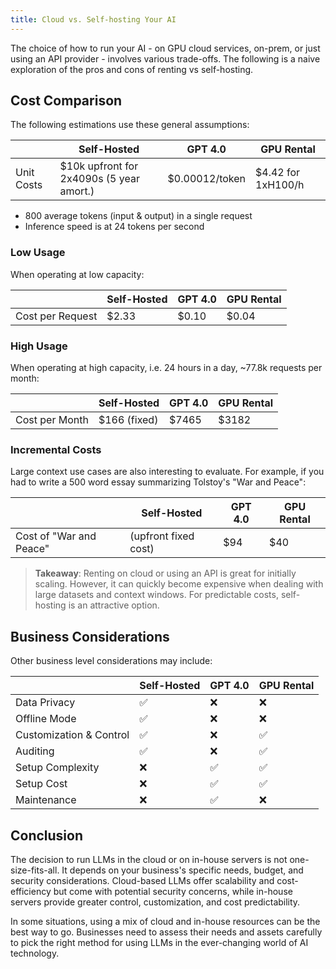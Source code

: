 ```yaml
---
title: Cloud vs. Self-hosting Your AI
---
```


The choice of how to run your AI - on GPU cloud services, on-prem, or just using an API provider - involves various trade-offs. The following is a naive exploration of the pros and cons of renting vs self-hosting.

## Cost Comparison

The following estimations use these general assumptions:

|            | Self-Hosted                              | GPT 4.0        | GPU Rental         |
| ---------- | ---------------------------------------- | -------------- | ------------------ |
| Unit Costs | $10k upfront for 2x4090s (5 year amort.) | $0.00012/token | $4.42 for 1xH100/h |

- 800 average tokens (input & output) in a single request
- Inference speed is at 24 tokens per second

### Low Usage

When operating at low capacity:

|                  | Self-Hosted | GPT 4.0 | GPU Rental |
| ---------------- | ----------- | ------- | ---------- |
| Cost per Request | $2.33       | $0.10   | $0.04      |

### High Usage

When operating at high capacity, i.e. 24 hours in a day, ~77.8k requests per month:

|                | Self-Hosted  | GPT 4.0 | GPU Rental |
| -------------- | ------------ | ------- | ---------- |
| Cost per Month | $166 (fixed) | $7465   | $3182      |

### Incremental Costs

Large context use cases are also interesting to evaluate. For example, if you had to write a 500 word essay summarizing Tolstoy's "War and Peace":

|                         | Self-Hosted          | GPT 4.0 | GPU Rental |
| ----------------------- | -------------------- | ------- | ---------- |
| Cost of "War and Peace" | (upfront fixed cost) | $94     | $40        |

> **Takeaway**: Renting on cloud or using an API is great for initially scaling. However, it can quickly become expensive when dealing with large datasets and context windows. For predictable costs, self-hosting is an attractive option.

## Business Considerations

Other business level considerations may include:

|                         | Self-Hosted | GPT 4.0 | GPU Rental |
| ----------------------- | ----------- | ------- | ---------- |
| Data Privacy            | ✅          | ❌      | ❌         |
| Offline Mode            | ✅          | ❌      | ❌         |
| Customization & Control | ✅          | ❌      | ✅         |
| Auditing                | ✅          | ❌      | ✅         |
| Setup Complexity        | ❌          | ✅      | ✅         |
| Setup Cost              | ❌          | ✅      | ✅         |
| Maintenance             | ❌          | ✅      | ❌         |

## Conclusion

The decision to run LLMs in the cloud or on in-house servers is not one-size-fits-all. It depends on your business's specific needs, budget, and security considerations. Cloud-based LLMs offer scalability and cost-efficiency but come with potential security concerns, while in-house servers provide greater control, customization, and cost predictability.

In some situations, using a mix of cloud and in-house resources can be the best way to go. Businesses need to assess their needs and assets carefully to pick the right method for using LLMs in the ever-changing world of AI technology.
